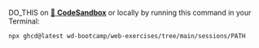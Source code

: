 DO_THIS on
[🔗 **CodeSandbox**](https://codesandbox.io/s/github/wd-bootcamp/web-exercises/tree/main/sessions/PATH?file=/README.md)
or locally by running this command in your Terminal:

```
npx ghcd@latest wd-bootcamp/web-exercises/tree/main/sessions/PATH
```
